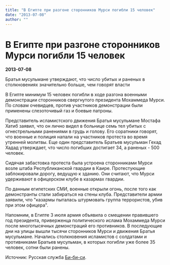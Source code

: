 ```yaml
---
title: "В Египте при разгоне сторонников Мурси погибли 15 человек"
date: "2013-07-08"
author: ""
---
```


# В Египте при разгоне сторонников Мурси погибли 15 человек

**2013-07-08** 

Братья мусульмане утверждают, что число убитых и раненых в столкновениях значительно больше, чем говорят власти

В Египте минимум 15 человек погибли в ходе разгона военными демонстрации сторонников свергнутого президента Мохаммеда Мурси. По словам очевидцев, против участников демонстрации были применены слезоточивый газ и боевые патроны.

Представитель исламистского движения Братья мусульмане Мостафа Хатиб заявил, что он лично видел в больнице семь тел убитых с огнестрельными ранениями в грудь и голову. Его соратники говорят, что военные и полиция напали на участников протеста во время утренней молитвы. Еще один представитель Братьев мусульман Гехад Хадад утверждает, что число погибших достигает 34, а раненых - 500 человек.

Сидячая забастовка протеста была устроена сторонниками Мурси возле штаба Республиканской гвардии в Каире. Протестующие заблокировали дорогу, ведущую к зданию. Они считают, что Мурси удерживают в офицерском клубе в казармах гвардии.

По данным египетских СМИ, военные открыли огонь, после того как демонстранты стали забираться на стены клуба. Представители армии заявили, что "казармы пыталась штурмовать группа террористов, убив при этом офицера".

Напомним, в Египте 3 июля армия объявила о смещении правившего год президента, приверженца политического ислама Мохаммеда Мурси после многотысячных демонстраций его противников. В последующие дни на улицы вышли тысячи сторонников Мурси и движения Братья мусульмане. Начались столкновения исламистов с солдатами и противниками Братьев мусульман, в которых погибли уже более 35 человек, сотни были ранены.

Источник: Русская служба [Би-би-си](http://www.bbc.co.uk/russian/international/2013/07/130707_egypt_cairo_clashes.shtml).